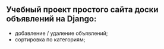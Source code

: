 ## Учебный проект простого сайта доски объявлений на Django:

- добавление / удаление объявлений; 
- сортировка по категориям;
